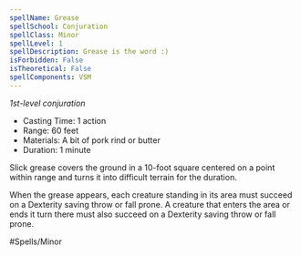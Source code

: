 ```yaml
---
spellName: Grease
spellSchool: Conjuration
spellClass: Minor
spellLevel: 1
spellDescription: Grease is the word :)
isForbidden: False
isTheoretical: False
spellComponents: VSM
---
```


*1st-level conjuration*

- Casting Time: 1 action
- Range: 60 feet
- Materials: A bit of pork rind or butter
- Duration: 1 minute

Slick grease covers the ground in a 10-foot square centered on a point within range and turns it into difficult terrain for the duration.

When the grease appears, each creature standing in its area must succeed on a Dexterity saving throw or fall prone. A creature that enters the area or ends it turn there must also succeed on a Dexterity saving throw or fall prone.

#Spells/Minor 